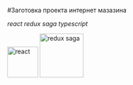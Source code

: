 #Заготовка проекта интернет мазазина
 
_react redux saga typescript_
 
<img src="https://upload.wikimedia.org/wikipedia/commons/thumb/a/a7/React-icon.svg/270px-React-icon.svg.png" alt="react" width="70" />

<img src="https://redux-saga.js.org/img/Redux-Saga-Logo.png" alt="redux saga" width="100" />